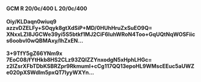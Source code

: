 #### GCM R 20/0c/400 L 20/0c/400
**Oiy/KLDaqn0wiuq9**<br/>**azzvDZELFy+SOqyk8gtXdSiP+MD/0HUhHruZxSuEO9Q=**<br/>**XNxxLZI8JGCWe39yi5S5btkf1MJ2CiF6luhWRoN4Too+GqUQtNqWOSFiics6oobvl0wQBMAxy/lhZxEN...**<br/><br/>
**3+9TfY5gZ66YNm9x**<br/>**7EoC08/fYtHkb8HS2CLz93ZQlZZYnxodgN5xHphLHGc=**<br/>**z2IZsrXFbTDbKSBRZpr9Rkmuml+cCg117QQ13epoHL9WMscEEuc5aUWZe020pXSWdlm5pxQT7lyyWXYn...**